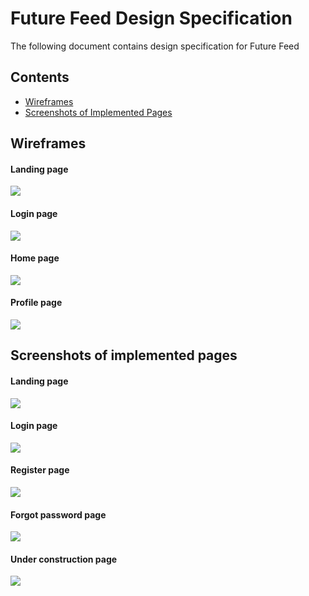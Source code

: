 # Future Feed Design Specification

The following document contains design specification for Future Feed

## Contents
* [Wireframes](#wireframes)
* [Screenshots of Implemented Pages](#screenshots-of-implemented-pages)

## Wireframes
#### Landing page
<img src="../../../Wireframes/Landing page wireframe.png">

#### Login page
<img src="../../../Wireframes/Login.jpg">

#### Home page
<img src="../../../Wireframes/Home page wireframe.png">

#### Profile page
<img src="../../../Wireframes/User profile wireframe.png">

## Screenshots of implemented pages
#### Landing page
<img src="../../../Screenshots/Landing page.png">

#### Login page
<img src="../../../Screenshots/Login Page.png">

#### Register page
<img src="../../../Screenshots/Register page.png">

#### Forgot password page
<img src="../../../Screenshots/Forgot password.png">

#### Under construction page
<img src="../../../Screenshots/Under Construction.png">
